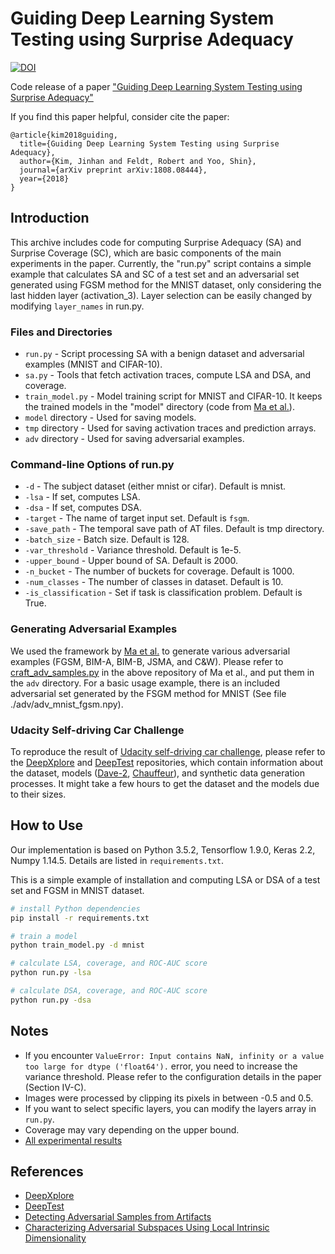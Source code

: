 # Guiding Deep Learning System Testing using Surprise Adequacy
[![DOI](https://zenodo.org/badge/159278402.svg)](https://zenodo.org/badge/latestdoi/159278402)

Code release of a paper ["Guiding Deep Learning System Testing using Surprise Adequacy"](https://arxiv.org/abs/1808.08444)

If you find this paper helpful, consider cite the paper:

```
@article{kim2018guiding,
  title={Guiding Deep Learning System Testing using Surprise Adequacy},
  author={Kim, Jinhan and Feldt, Robert and Yoo, Shin},
  journal={arXiv preprint arXiv:1808.08444},
  year={2018}
}
```

## Introduction

This archive includes code for computing Surprise Adequacy (SA) and Surprise Coverage (SC), which are basic components of the main experiments in the paper. Currently, the "run.py" script contains a simple example that calculates SA and SC of a test set and an adversarial set generated using FGSM method for the MNIST dataset, only considering the last hidden layer (activation_3). Layer selection can be easily changed by modifying `layer_names` in run.py.


### Files and Directories

- `run.py` - Script processing SA with a benign dataset and adversarial examples (MNIST and CIFAR-10).
- `sa.py` - Tools that fetch activation traces, compute LSA and DSA, and coverage.
- `train_model.py` - Model training script for MNIST and CIFAR-10. It keeps the trained models in the "model" directory (code from [Ma et al.](https://github.com/xingjunm/lid_adversarial_subspace_detection)).
- `model` directory - Used for saving models.
- `tmp` directory - Used for saving activation traces and prediction arrays.
- `adv` directory - Used for saving adversarial examples.

### Command-line Options of run.py

- `-d` - The subject dataset (either mnist or cifar). Default is mnist.
- `-lsa` - If set, computes LSA.
- `-dsa` - If set, computes DSA.
- `-target` - The name of target input set. Default is `fsgm`.
- `-save_path` - The temporal save path of AT files. Default is tmp directory.
- `-batch_size` - Batch size. Default is 128.
- `-var_threshold` - Variance threshold. Default is 1e-5.
- `-upper_bound` - Upper bound of SA. Default is 2000.
- `-n_bucket` - The number of buckets for coverage. Default is 1000.
- `-num_classes` - The number of classes in dataset. Default is 10.
- `-is_classification` - Set if task is classification problem. Default is True.

### Generating Adversarial Examples

We used the framework by [Ma et al.](https://github.com/xingjunm/lid_adversarial_subspace_detection) to generate various adversarial examples (FGSM, BIM-A, BIM-B, JSMA, and C&W). Please refer to [craft_adv_samples.py](https://github.com/xingjunm/lid_adversarial_subspace_detection/blob/master/craft_adv_examples.py) in the above repository of Ma et al., and put them in the `adv` directory. For a basic usage example, there is an included adversarial set generated by the FSGM method for MNIST (See file ./adv/adv_mnist_fgsm.npy).

### Udacity Self-driving Car Challenge

To reproduce the result of [Udacity self-driving car challenge](https://github.com/udacity/self-driving-car/tree/master/challenges/challenge-2), please refer to the [DeepXplore](https://github.com/peikexin9/deepxplore) and [DeepTest](https://github.com/ARiSE-Lab/deepTest) repositories, which contain information about the dataset, models ([Dave-2](https://github.com/peikexin9/deepxplore/tree/master/Driving), [Chauffeur](https://github.com/udacity/self-driving-car/tree/master/steering-models/community-models/chauffeur)), and synthetic data generation processes. It might take a few hours to get the dataset and the models due to their sizes.

## How to Use

Our implementation is based on Python 3.5.2, Tensorflow 1.9.0, Keras 2.2, Numpy 1.14.5. Details are listed in `requirements.txt`.

This is a simple example of installation and computing LSA or DSA of a test set and FGSM in MNIST dataset.

```bash
# install Python dependencies
pip install -r requirements.txt

# train a model
python train_model.py -d mnist

# calculate LSA, coverage, and ROC-AUC score
python run.py -lsa

# calculate DSA, coverage, and ROC-AUC score
python run.py -dsa
```

## Notes

- If you encounter `ValueError: Input contains NaN, infinity or a value too large for dtype ('float64').` error, you need to increase the variance threshold. Please refer to the configuration details in the paper (Section IV-C).
- Images were processed by clipping its pixels in between -0.5 and 0.5.
- If you want to select specific layers, you can modify the layers array in `run.py`.
- Coverage may vary depending on the upper bound.
- [All experimental results](https://coinse.github.io/sadl/)
  
## References

- [DeepXplore](https://github.com/peikexin9/deepxplore)
- [DeepTest](https://github.com/ARiSE-Lab/deepTest)
- [Detecting Adversarial Samples from Artifacts](https://github.com/rfeinman/detecting-adversarial-samples)
- [Characterizing Adversarial Subspaces Using Local Intrinsic Dimensionality](https://github.com/xingjunm/lid_adversarial_subspace_detection)
